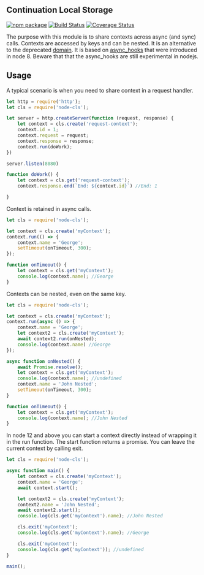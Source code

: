 __Continuation Local Storage__
------------------------------------- 
[![npm package][npm-image]][npm-url] 
[![Build Status][travis-image]][travis-url] 
[![Coverage Status][coveralls-image]][coveralls-url] 
<!-- [![Dependencies Status][david-image]][david-url]  -->
The purpose with this module is to share contexts across async (and sync) calls. Contexts are accessed by keys and can be nested. It is an alternative to the deprecated [domain](https://nodejs.org/docs/latest-v8.x/api/domain.html). It is based on [async_hooks](https://nodejs.org/docs/latest-v8.x/api/async_hooks.html) that were introduced in node 8. Beware that that the async_hooks are still experimental in nodejs.  

__Usage__
---------------  
A typical scenario is when you need to share context in a request handler.  
```js
let http = require('http');
let cls = require('node-cls');

let server = http.createServer(function (request, response) {
    let context = cls.create('request-context');
    context.id = 1;
    context.request = request;
    context.response = response;   
    context.run(doWork);
})

server.listen(8080)

function doWork() {
    let context = cls.get('request-context');
    context.response.end(`End: ${context.id}`) //End: 1

}
```
Context is retained in async calls.  
```js
let cls = require('node-cls');

let context = cls.create('myContext');
context.run(() => {
    context.name = 'George';
    setTimeout(onTimeout, 300);
});

function onTimeout() {
    let context = cls.get('myContext');
    console.log(context.name); //George
}
```
Contexts can be nested, even on the same key.  
```js
let cls = require('node-cls');

let context = cls.create('myContext');
context.run(async () => {
    context.name = 'George';
    let context2 = cls.create('myContext');
    await context2.run(onNested);
    console.log(context.name) //George
});

async function onNested() {
    await Promise.resolve();
    let context = cls.get('myContext');
    console.log(context.name); //undefined
    context.name = 'John Nested';
    setTimeout(onTimeout, 300);
}

function onTimeout() {
    let context = cls.get('myContext');
    console.log(context.name); //John Nested
}
```
In node 12 and above you can start a context directly instead of wrapping it in the run function. The start function returns a promise. You can leave the current context by calling exit.  
```js
let cls = require('node-cls');

async function main() {
    let context = cls.create('myContext');
    context.name = 'George';
    await context.start();

    let context2 = cls.create('myContext');
    context2.name = 'John Nested';
    await context2.start();
    console.log(cls.get('myContext').name); //John Nested

    cls.exit('myContext');
    console.log(cls.get('myContext').name); //George

    cls.exit('myContext');
    console.log(cls.get('myContext')); //undefined
}

main();
```

[npm-image]:https://img.shields.io/npm/v/node-cls.svg
[npm-url]:http://npmjs.org/package/node-cls
[travis-image]:https://travis-ci.org/alfateam/node-cls.svg?branch=master
[travis-url]:https://travis-ci.org/alfateam/node-cls
[david-image]:https://david-dm.org/alfateam/node-cls/status.svg
[david-url]:https://david-dm.org/alfateam/node-cls
[coveralls-image]:https://coveralls.io/repos/github/alfateam/node-cls/badge.svg?branch=master
[coveralls-url]:https://coveralls.io/github/alfateam/node-cls?branch=master